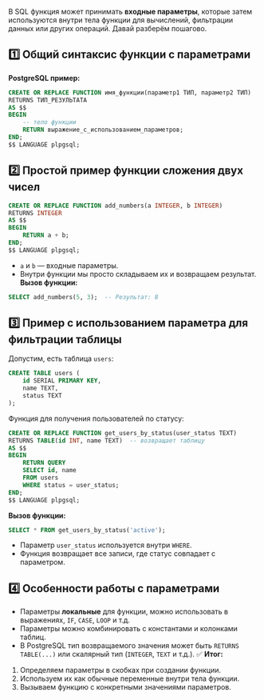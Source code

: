 В SQL функция может принимать **входные параметры**, которые затем используются внутри тела функции для вычислений, фильтрации данных или других операций. Давай разберём пошагово.
## 1️⃣ **Общий синтаксис функции с параметрами**
**PostgreSQL пример:**
```sql
CREATE OR REPLACE FUNCTION имя_функции(параметр1 ТИП, параметр2 ТИП)
RETURNS ТИП_РЕЗУЛЬТАТА
AS $$
BEGIN
    -- тело функции
    RETURN выражение_с_использованием_параметров;
END;
$$ LANGUAGE plpgsql;
```
## 2️⃣ **Простой пример функции сложения двух чисел**
```sql
CREATE OR REPLACE FUNCTION add_numbers(a INTEGER, b INTEGER)
RETURNS INTEGER
AS $$
BEGIN
    RETURN a + b;
END;
$$ LANGUAGE plpgsql;
```
- `a` и `b` — входные параметры.
- Внутри функции мы просто складываем их и возвращаем результат.
**Вызов функции:**
```sql
SELECT add_numbers(5, 3);  -- Результат: 8
```
## 3️⃣ **Пример с использованием параметра для фильтрации таблицы**
Допустим, есть таблица `users`:
```sql
CREATE TABLE users (
    id SERIAL PRIMARY KEY,
    name TEXT,
    status TEXT
);
```
Функция для получения пользователей по статусу:
```sql
CREATE OR REPLACE FUNCTION get_users_by_status(user_status TEXT)
RETURNS TABLE(id INT, name TEXT)  -- возвращает таблицу
AS $$
BEGIN
    RETURN QUERY
    SELECT id, name
    FROM users
    WHERE status = user_status;
END;
$$ LANGUAGE plpgsql;
```
**Вызов функции:**
```sql
SELECT * FROM get_users_by_status('active');
```
- Параметр `user_status` используется внутри `WHERE`.
- Функция возвращает все записи, где статус совпадает с параметром.
## 4️⃣ **Особенности работы с параметрами**
- Параметры **локальные** для функции, можно использовать в выражениях, `IF`, `CASE`, `LOOP` и т.д.
- Параметры можно комбинировать с константами и колонками таблиц.
- В PostgreSQL тип возвращаемого значения может быть `RETURNS TABLE(...)` или скалярный тип (`INTEGER`, `TEXT` и т.д.).
✅ **Итог:**
1. Определяем параметры в скобках при создании функции.
2. Используем их как обычные переменные внутри тела функции.
3. Вызываем функцию с конкретными значениями параметров.